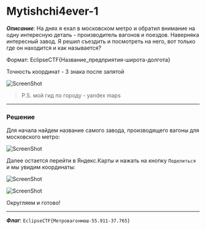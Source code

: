 # Mytishchi4ever-1

***Описание***: На днях я ехал в московском метро и обратил внимание на одну интересную деталь - производитель вагонов и поездов. Наверняка интересный завод. Я решил съездить и посмотреть на него, вот только где он находится и как называется?

Формат: EclipseCTF{Название_предприятия-широта-долгота}

Точность координат - 3 знака после запятой

![ScreenShot](screenshots/Mytishchi4ever-1-0.png)

>P.S. мой гид по городу - yandex maps

---
### Решение

Для начала найдем название самого завода, производящего вагоны для московского метро:

![ScreenShot](screenshots/Mytishchi4ever-1-1.png)

Далее остается перейти в Яндекс.Карты и нажать на кнопку `Поделиться` и мы увидим координаты:

![ScreenShot](screenshots/Mytishchi4ever-1-2.png)

![ScreenShot](screenshots/Mytishchi4ever-1-3.png)

Округляем и готово!

---

***Флаг***: `EclipseCTF{Метровагонмаш-55.911-37.765}`